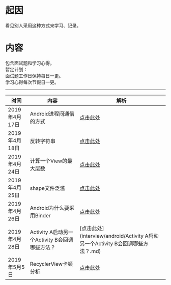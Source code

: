 # 起因  
看见别人采用这种方式来学习、记录。
# 内容
包含面试题和学习心得。  
暂定计划：  
面试题工作日保持每日一更。  
学习心得每次节假日一更。

-------

时间|内容|解析  
-|-|-
2019年4月17日|Android进程间通信的方式|[点击此处](interview/android/Android进程间通信的方式.md)
2019年4月18日|反转字符串|[点击此处](interview/java/反转字符串.md)
2019年4月24日|计算一个View的最大层数|[点击此处](interview/android/计算一个View的最大层数.md)
2019年4月25日|shape文件泛滥|[点击此处](interview/android/shape文件泛滥.md)
2019年4月26日|Android为什么要采用Binder|[点击此处](interview/android/Android为什么采用Binder.md)
2019年4月28日|Activity A启动另一个Activity B会回调哪些方法？|[点击此处](interview/android/Activity A启动另一个Activity B会回调哪些方法？.md)
2019年5月5日|RecyclerView卡顿分析|[点击此处](interview/android/RecyclerView卡顿分析.md)